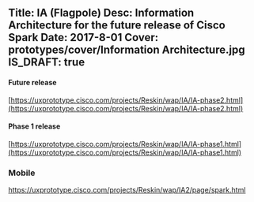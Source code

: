 Title: IA (Flagpole) 
Desc: Information Architecture for the future release of Cisco Spark
Date: 2017-8-01
Cover: prototypes/cover/Information Architecture.jpg
IS_DRAFT: true
---

#### Future release

[https://uxprototype.cisco.com/projects/Reskin/wap/IA/IA-phase2.html](https://uxprototype.cisco.com/projects/Reskin/wap/IA/IA-phase2.html)

#### Phase 1 release

[https://uxprototype.cisco.com/projects/Reskin/wap/IA/IA-phase1.html](https://uxprototype.cisco.com/projects/Reskin/wap/IA/IA-phase1.html)

### Mobile

https://uxprototype.cisco.com/projects/Reskin/wap/IA2/page/spark.html